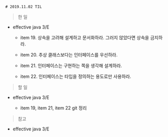     # 2019.11.02 TIL

> 한 일

- effective java 3/E

    - item 19. 상속을 고려해 설계하고 문서화하라. 그러지 않았다면 상속을 금지하라.

    - item 20. 추상 클래스보다는 인터페이스를 우선하라.

    - item 21. 인터페이스는 구현하는 쪽을 생각해 설계하라.

    - item 22. 인터페이스는 타입을 정의하는 용도로만 사용하라.


> 할 일

- effective java 3/E

    - item 19, item 21, item 22 git 정리

> 참고

- effective java 3/E
